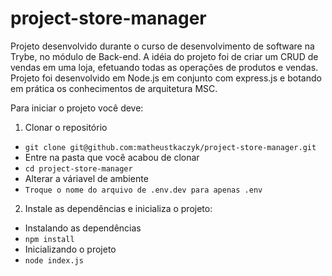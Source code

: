 # project-store-manager
Projeto desenvolvido durante o curso de desenvolvimento de software na Trybe, no módulo de Back-end.
A idéia do projeto foi de criar um CRUD de vendas em uma loja, efetuando todas as operações de produtos e vendas.
Projeto foi desenvolvido em Node.js em conjunto com express.js e botando em prática os conhecimentos de arquitetura MSC.

Para iniciar o projeto você deve:
1. Clonar o repositório
* `git clone git@github.com:matheustkaczyk/project-store-manager.git`
* Entre na pasta que você acabou de clonar
* `cd project-store-manager`
* Alterar a váriavel de ambiente
* `Troque o nome do arquivo de .env.dev para apenas .env`

2. Instale as dependências e inicializa o projeto:
* Instalando as dependências
* `npm install`
* Inicializando o projeto
* `node index.js`
